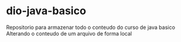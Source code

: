 # dio-java-basico
Repositorio para armazenar todo o conteudo do curso de java basico
Alterando o conteudo de um arquivo de forma local